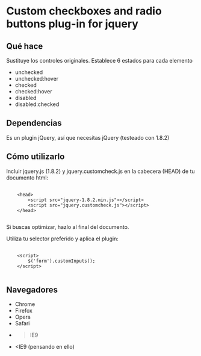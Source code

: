 Custom checkboxes and radio buttons plug-in for jquery
======================================================


Qué hace
--------

Sustituye los controles originales.
Establece 6 estados para cada elemento
* unchecked
* unchecked:hover
* checked
* checked:hover
* disabled
* disabled:checked

Dependencias
------------
Es un plugin jQuery, así que necesitas jQuery (testeado con 1.8.2)

Cómo utilizarlo
---------------

Incluir jquery.js (1.8.2) y jquery.customcheck.js en la cabecera (HEAD) de tu documento html:

<pre>
	<code>
	&lt;head&gt;
		&lt;script src="jquery-1.8.2.min.js"&gt;&lt;/script&gt;
		&lt;script src="jquery.customcheck.js"&gt;&lt;/script&gt;
	&lt;/head&gt;
	</code>
</pre>
Si buscas optimizar, hazlo al final del documento.

Utiliza tu selector preferido y aplica el plugin:
<pre>
	<code>
	&lt;script&gt;
		$('form').customInputs();
	&lt;/script&gt;
	</code>
</pre>

Navegadores
-----------
* Chrome
* Firefox
* Opera
* Safari
* >IE9
* <IE9 (pensando en ello)